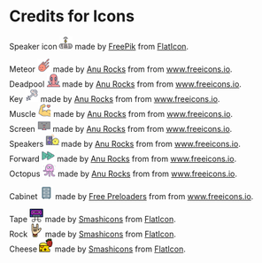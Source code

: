 # Credits for Icons

Speaker icon <img src="images/icons/speaker.svg" width="24" height="24" title="Speaker"> made by [FreePik](https://www.freepik.com/home) from [FlatIcon](https://www.flaticon.com).

Meteor <img src="images/icons/shutdown.svg" width="24" height="24" title="Meteor"> made by [Anu Rocks](https://freeicons.io/profile/730) from from www.freeicons.io.  
Deadpool <img src="images/icons/reboot.svg" width="24" height="24" title="Deadpool"> made by [Anu Rocks](https://freeicons.io/profile/730) from from www.freeicons.io.  
Key <img src="images/icons/lock.svg" width="24" height="24" title="Key"> made by [Anu Rocks](https://freeicons.io/profile/730) from from www.freeicons.io.  
Muscle <img src="images/icons/restart.svg" width="24" height="24" title="Muscle"> made by [Anu Rocks](https://freeicons.io/profile/730) from from www.freeicons.io.  
Screen <img src="images/icons/screen.svg" width="24" height="24" title="Screen"> made by [Anu Rocks](https://freeicons.io/profile/730) from from www.freeicons.io.  
Speakers <img src="images/icons/volume.svg" width="24" height="24" title="Speakers"> made by [Anu Rocks](https://freeicons.io/profile/730) from from www.freeicons.io.  
Forward <img src="images/icons/forward.svg" width="24" height="24" title="Forward"> made by [Anu Rocks](https://freeicons.io/profile/730) from from www.freeicons.io.  
Octopus <img src="images/icons/octopus.svg" width="24" height="24" title="Octopus"> made by [Anu Rocks](https://freeicons.io/profile/730) from from www.freeicons.io.

Cabinet <img src="images/icons/cabinet.svg" width="24" height="24" title="Octopus"> made by [Free Preloaders](https://freeicons.io/profile/726) from from www.freeicons.io.

Tape <img src="images/icons/tape.svg" width="24" height="24" title="Tape"> made by [Smashicons](https://www.flaticon.com/authors/smashicons) from [FlatIcon](https://www.flaticon.com).  
Rock <img src="images/icons/rock.svg" width="24" height="24" title="Rock"> made by [Smashicons](https://www.flaticon.com/authors/smashicons) from [FlatIcon](https://www.flaticon.com).  
Cheese <img src="images/icons/cheese.svg" width="24" height="24" title="Cheese"> made by [Smashicons](https://www.flaticon.com/authors/smashicons) from [FlatIcon](https://www.flaticon.com).  